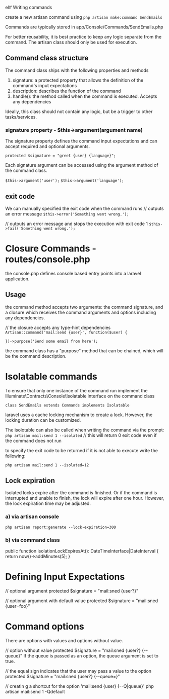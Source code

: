 el# Writing commands

create a new artisan command using `php artisan make:command SendEmails`

Commands are typically stored in app/Console/Commands/SendEmails.php

For better reusability, it is best practice to keep any logic separate from the command. The artisan class should only be used for execution.

## Command class structure
The command class ships with the following properties and methods

1. signature: a protected property that allows the definition of the command's input expectations
2. description: describes the function of the command
3. handle(): the method called when the command is executed. Accepts any dependencies

Ideally, this class should not contain any logic, but be a trigger to other tasks/services.

### signature property - $this->argument(argument name)
The signature property defines the command input expectations and can accept required and optional arguments.

`protected $signature = "greet {user} {language}";`

Each signature argument can be accessed using the argument method of the command class.

`$this->argument('user');`
`$this->argument('language');`

## exit code
We can manually specified the exit code when the command runs
// outputs an error message
`$this->error('Something went wrong.');`

// outputs an error message and stops the execution with exit code 1
`$this->fail('Something went wrong.');`


# Closure Commands - routes/console.php

the console.php defines console based entry points into a laravel application.

## Usage

the command method accepts two arguments: the command signature, and a closure which receives the command arguments and options including any dependencies.

// the closure accepts any type-hint dependencies
`Artisan::command('mail:send {user}', function($user) {`

`})->purpose('Send some email from here');`

the command class has a "purpose" method that can be chained, which will be the command description.


# Isolatable commands

To ensure that only one instance of the command run implement the Illuminate\Contracts\Console\Isolatable interface on the command class

`class SendEmails extends Commands implements Isolatable`

laravel uses a cache locking mechanism to create a lock. However, the locking duration can be customized.

The isolotable can also be called when writing the command via the prompt:
`php artisan mail:send 1 --isolated` // this will return 0 exit code even if the command does not run

to specify the exit code to be returned if it is not able to execute write the following:

`php artisan mail:send 1 --isolated=12`

## Lock expiration
Isolated locks expire after the command is finished. Or if the command is interrupted and unable to finish, the lock will expire after one hour. However, the lock expiration time may be adjusted.

### a) via artisan console

`php artisan report:generate --lock-expiration=300`

### b) via command class
public function isolationLockExpiresAt(): DateTimeInterface|DateInterval
{
    return now()->addMinutes(5);
}

# Defining Input Expectations

// optional argument
protected $signature = "mail:sned {user?}"

// optional argument with default value
protected $signature = "mail:sned {user=foo}"

# Command options
There are options with values and options without value.

// option without value
protected $signature = "mail:sned {user?} {--queue}"
If the queue is passed as an option, the queue argument is set to true.

// the equal sign indicates that the user may pass a value to the option
protected $signature = "mail:sned {user?} {--queue=}"

// creatin g a shortcut for the option
'mail:send {user} {--Q|queue}'
php artisan mail:send 1 -Qdefault